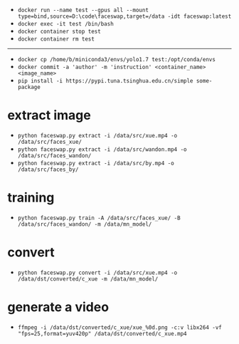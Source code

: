 - `docker run --name test --gpus all --mount type=bind,source=D:\code\faceswap,target=/data -idt faceswap:latest`
- `docker exec -it test /bin/bash`
- `docker container stop test`
- `docker container rm test`
-----
- `docker cp /home/b/miniconda3/envs/yolo1.7 test:/opt/conda/envs`
- `docker commit -a 'author' -m 'instruction' <container_name> <image_name>`
- `pip install -i https://pypi.tuna.tsinghua.edu.cn/simple some-package`

# extract image
- `python faceswap.py extract -i /data/src/xue.mp4 -o /data/src/faces_xue/`
- `python faceswap.py extract -i /data/src/wandon.mp4 -o /data/src/faces_wandon/`
- `python faceswap.py extract -i /data/src/by.mp4 -o /data/src/faces_by/`

# training
- `python faceswap.py train -A /data/src/faces_xue/ -B /data/src/faces_wandon/ -m /data/mn_model/`

# convert
- `python faceswap.py convert -i /data/src/xue.mp4 -o /data/dst/converted/c_xue -m /data/mn_model/`

# generate a video
- `ffmpeg -i /data/dst/converted/c_xue/xue_%0d.png -c:v libx264 -vf "fps=25,format=yuv420p" /data/dst/converted/c_xue.mp4`
